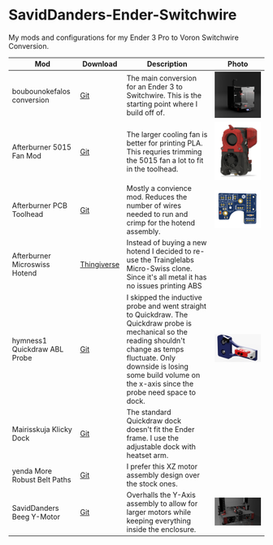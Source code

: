 # SavidDanders-Ender-Switchwire
My mods and configurations for my Ender 3 Pro to Voron Switchwire Conversion.

| Mod                           | Download    | Description                                                                                                                                                                                                                                                                                                                                               | Photo |
|-------------------------------|-------------|-----------------------------------------------------------------------------------------------------------------------------------------------------------------------------------------------------------------------------------------------------------------------------------------------------------------------------------------------------------|-------|
| boubounokefalos conversion    | [Git](https://github.com/boubounokefalos/Ender_SW)                                                                    | The main conversion for an Ender 3 to Switchwire. This is the starting point where I build off of.                                                                                                                                              |![Ender 3 to Switchwire Conversion](https://github.com/SavidDanders/SavidDanders-Ender-Switchwire/blob/main/Images/enclosed.png?raw=true)       |
| Afterburner 5015 Fan Mod      | [Git](https://github.com/Greg191134/Voron/tree/master/Afterburner%20Optimisation/5015%20fan%20mod)                    | The larger cooling fan is better for printing PLA. This requries trimming the 5015 fan a lot to fit in the toolhead.                                                                                                                            |![Afterburner 5015 Fan Mod](https://github.com/SavidDanders/SavidDanders-Ender-Switchwire/blob/main/Images/5015.png?raw=true)       |
| Afterburner PCB Toolhead      | [Git](https://github.com/VoronDesign/Voron-Hardware/tree/master/Afterburner_Toolhead_PCB)                             | Mostly a convience mod. Reduces the number of wires needed to run and crimp for the hotend assembly.                                                                                                                                            |![Afterburner PCB Mod](https://github.com/SavidDanders/SavidDanders-Ender-Switchwire/blob/main/Images/PCB.png?raw=true)       |
| Afterburner Microswiss Hotend | [Thingiverse](https://www.thingiverse.com/thing:4826740)                                                              | Instead of buying a new hotend I decided to re-use the Trainglelabs Micro-Swiss clone. Since it's all metal it has no issues printing ABS                                                                                                       |       |
| hymness1 Quickdraw ABL Probe  | [Git](https://github.com/VoronDesign/VoronUsers/tree/master/printer_mods/hymness1/Quickdraw_probe_Voron_Switchwire)   | I skipped the inductive probe and went straight to Quickdraw. The Quickdraw probe is mechanical so the reading shouldn't change as temps fluctuate. Only downside is losing some build volume on the x-axis since the probe need space to dock. |![Original Switchwire ABL Probe](https://github.com/SavidDanders/SavidDanders-Ender-Switchwire/blob/main/Images/quickdraw_SW_remix.png?raw=true)       |
| Mairisskuja Klicky Dock       | [Git](https://github.com/mairisskuja/printer-mods/tree/main/%5B%20Ender%20SW%20%5D%20Quickdraw%20Probe%20Arm)         | The standard Quickdraw dock doesn't fit the Ender frame. I use the adjustable dock with heatset arm.                                                                                                                                            |       |
| yenda More Robust Belt Paths  | [Git](https://github.com/VoronDesign/VoronUsers/tree/master/printer_mods/yenda/vsw_more_robust_belt_paths)            | I prefer this XZ motor assembly design over the stock ones.                                                                                                                                                                                     |       |
| SavidDanders Beeg Y-Motor     | [Git](https://github.com/SavidDanders/SavidDanders-Ender-Switchwire/tree/main/Beeg%20Y-Motor%20Mod)                   | Overhalls the Y-Axis assembly to allow for larger motors while keeping everything inside the enclosure.                                                                                                                                         |![Beeg Y-Motor Mod](https://github.com/SavidDanders/SavidDanders-Ender-Switchwire/blob/main/Images/y_motor.PNG?raw=true)        |
